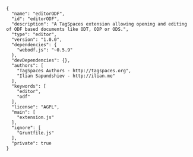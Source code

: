     {
      "name": "editorODF",
      "id": "editorODF",
      "description": "A TagSpaces extension allowing opening and editing of ODF based documents like ODT, ODP or ODS.",
      "type": "editor",
      "version": "1.0.0",
      "dependencies": {
        "webodf.js": "~0.5.9"
      },
      "devDependencies": {},
      "authors": [
        "TagSpaces Authors - http://tagspaces.org",
        "Ilian Sapundshiev - http://ilian.me"
      ],
      "keywords": [
        "editor",
        "odf"
      ],
      "license": "AGPL",
      "main": [
        "extension.js"
      ],
      "ignore": [
        "Gruntfile.js"
      ],
      "private": true
    }
